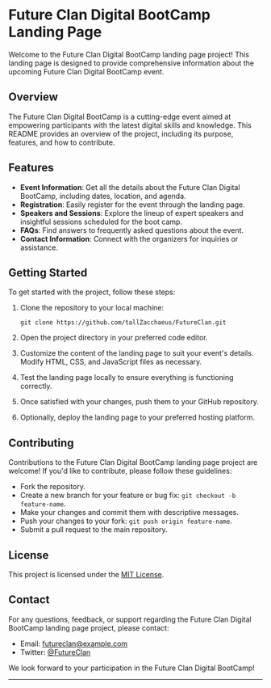 # Future Clan Digital BootCamp Landing Page

Welcome to the Future Clan Digital BootCamp landing page project! This landing page is designed to provide comprehensive information about the upcoming Future Clan Digital BootCamp event.

## Overview

The Future Clan Digital BootCamp is a cutting-edge event aimed at empowering participants with the latest digital skills and knowledge. This README provides an overview of the project, including its purpose, features, and how to contribute.

## Features

- **Event Information**: Get all the details about the Future Clan Digital BootCamp, including dates, location, and agenda.
- **Registration**: Easily register for the event through the landing page.
- **Speakers and Sessions**: Explore the lineup of expert speakers and insightful sessions scheduled for the boot camp.
- **FAQs**: Find answers to frequently asked questions about the event.
- **Contact Information**: Connect with the organizers for inquiries or assistance.

## Getting Started

To get started with the project, follow these steps:

1. Clone the repository to your local machine:
   ```
   git clone https://github.com/tallZacchaeus/FutureClan.git
   ```

2. Open the project directory in your preferred code editor.

3. Customize the content of the landing page to suit your event's details. Modify HTML, CSS, and JavaScript files as necessary.

4. Test the landing page locally to ensure everything is functioning correctly.

5. Once satisfied with your changes, push them to your GitHub repository.

6. Optionally, deploy the landing page to your preferred hosting platform.

## Contributing

Contributions to the Future Clan Digital BootCamp landing page project are welcome! If you'd like to contribute, please follow these guidelines:

- Fork the repository.
- Create a new branch for your feature or bug fix: `git checkout -b feature-name`.
- Make your changes and commit them with descriptive messages.
- Push your changes to your fork: `git push origin feature-name`.
- Submit a pull request to the main repository.

## License

This project is licensed under the [MIT License](LICENSE).

## Contact

For any questions, feedback, or support regarding the Future Clan Digital BootCamp landing page project, please contact:

- Email: futureclan@example.com
- Twitter: [@FutureClan](https://twitter.com/FutureClan)

We look forward to your participation in the Future Clan Digital BootCamp!

--- 
